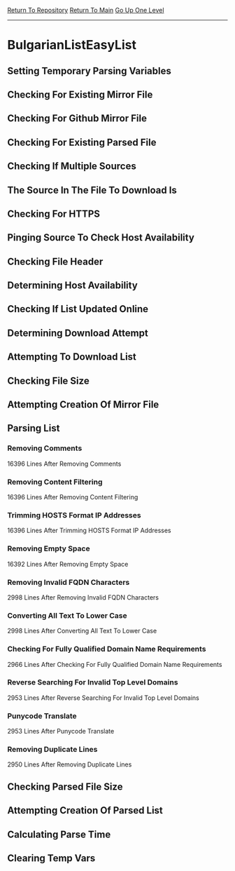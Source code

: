 [Return To Repository](https://github.com/deathbybandaid/piholeparser/)
[Return To Main](https://github.com/deathbybandaid/piholeparser/blob/master/RecentRunLogs/Mainlog.md)
[Go Up One Level](https://github.com/deathbybandaid/piholeparser/blob/master/RecentRunLogs/TopLevelScripts/30-Processing-External-Blacklists.md)
____________________________________
# BulgarianListEasyList
## Setting Temporary Parsing Variables
## Checking For Existing Mirror File
## Checking For Github Mirror File
## Checking For Existing Parsed File
## Checking If Multiple Sources
## The Source In The File To Download Is
## Checking For HTTPS
## Pinging Source To Check Host Availability
## Checking File Header
## Determining Host Availability
## Checking If List Updated Online
## Determining Download Attempt
## Attempting To Download List
## Checking File Size
## Attempting Creation Of Mirror File
## Parsing List
### Removing Comments
16396 Lines After Removing Comments
### Removing Content Filtering
16396 Lines After Removing Content Filtering
### Trimming HOSTS Format IP Addresses
16396 Lines After Trimming HOSTS Format IP Addresses
### Removing Empty Space
16392 Lines After Removing Empty Space
### Removing Invalid FQDN Characters
2998 Lines After Removing Invalid FQDN Characters
### Converting All Text To Lower Case
2998 Lines After Converting All Text To Lower Case
### Checking For Fully Qualified Domain Name Requirements
2966 Lines After Checking For Fully Qualified Domain Name Requirements
### Reverse Searching For Invalid Top Level Domains
2953 Lines After Reverse Searching For Invalid Top Level Domains
### Punycode Translate
2953 Lines After Punycode Translate
### Removing Duplicate Lines
2950 Lines After Removing Duplicate Lines
## Checking Parsed File Size
## Attempting Creation Of Parsed List
## Calculating Parse Time
## Clearing Temp Vars
